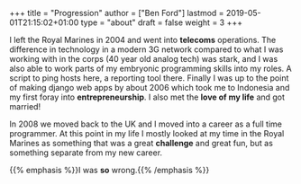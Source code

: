 +++
title = "Progression"
author = ["Ben Ford"]
lastmod = 2019-05-01T21:15:02+01:00
type = "about"
draft = false
weight = 3
+++

I left the Royal Marines in 2004 and went into **telecoms** operations. The
difference in technology in a modern 3G network compared to what I was working
with in the corps (40 year old analog tech) was stark, and I was also able to
work parts of my embryonic programming skills into my roles. A script to ping
hosts here, a reporting tool there. Finally I was up to the point of making
django web apps by about 2006 which took me to Indonesia and my first foray into
**entrepreneurship**. I also met the **love of my life** and got married!

In 2008 we moved back to the UK and I moved into a career as a full time
programmer. At this point in my life I mostly looked at my time in the Royal
Marines as something that was a great **challenge** and great fun, but as something
separate from my new career.

{{% emphasis %}}I was **so** wrong.{{% /emphasis %}}

